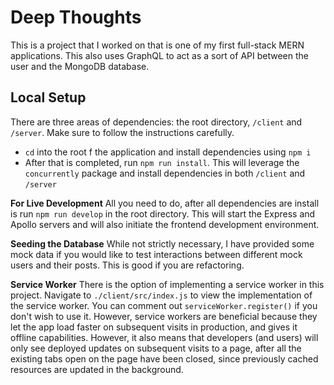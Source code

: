 # Deep Thoughts

This is a project that I worked on that is one of my first full-stack MERN applications. This also uses GraphQL to act as a sort of API between the user and the MongoDB database.

## Local Setup

There are three areas of dependencies: the root directory, `/client` and `/server`. Make sure to follow the instructions carefully.
- `cd` into the root f the application and install dependencies using `npm i`
- After that is completed, run `npm run install`. This will leverage the `concurrently` package and install dependencies in both `/client` and `/server`

**For Live Development**
All you need to do, after all dependencies are install is run `npm run develop` in the root directory. This will start the Express and Apollo servers and will also initiate the frontend development environment.

**Seeding the Database**
While not strictly necessary, I have provided some mock data if you would like to test interactions between different mock users and their posts. This is good if you are refactoring.

**Service Worker**
There is the option of implementing a service worker in this project. Navigate to `./client/src/index.js` to view the implementation of the service worker. You can comment out `serviceWorker.register()` if you don't wish to use it. However, service workers are beneficial because they let the app load faster on subsequent visits in production, and gives it offline capabilities. However, it also means that developers (and users) will only see deployed updates on subsequent visits to a page, after all the existing tabs open on the page have been closed, since previously cached resources are updated in the background.
